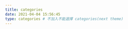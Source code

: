 ```yaml
---
title: categories
date: 2021-04-04 15:56:45
type: categories # 不加入不能選擇 categories(next theme)
---
```

